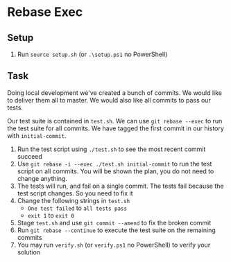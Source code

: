 # Rebase Exec

## Setup

1. Run `source setup.sh` (or `.\setup.ps1` no PowerShell)

## Task

Doing local development we've created a bunch of commits. We would like to deliver them all to master. We would also like all commits to pass our tests.

Our test suite is contained in `test.sh`. We can use `git rebase --exec` to run the test suite for all commits. We have tagged the first commit in our history with `initial-commit`.

1. Run the test script using `./test.sh` to see the most recent commit succeed
1. Use `git rebase -i --exec ./test.sh initial-commit` to run the test script on all commits. You will be shown the plan, you do not need to change anything.
1. The tests will run, and fail on a single commit. The tests fail because the test script changes. So you need to fix it
1. Change the following strings in `test.sh`
    - `One test failed` to `all tests pass`
    - `exit 1` to `exit 0`
1. Stage `test.sh` and use `git commit --amend` to fix the broken commit
1. Run `git rebase --continue` to execute the test suite on the remaining commits
1. You may run `verify.sh` (or `verify.ps1` no PowerShell) to verify your solution
